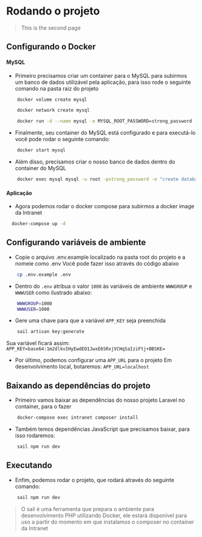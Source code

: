 # Rodando o projeto
> This is the second page


## Configurando o Docker

#### MySQL
- Primeiro precisamos criar um container para o MySQL para subirmos um banco de dados utilizável pela aplicação, para isso rode o seguinte comando na pasta raiz do projeto

````bash
    docker volume create mysql
````

````bash
    docker network create mysql
````

````bash
    docker run -d --name mysql -e MYSQL_ROOT_PASSWORD=strong_password -v mysql --network mysql -p 3306:3306 mysql:8.0
````

- Finalmente, seu container do MySQL está configurado e para executá-lo você pode rodar o seguinte comando:
````bash
    docker start mysql
````

- Além disso, precisamos criar o nosso banco de dados dentro do container do MySQL
````bash
    docker exec mysql mysql -u root -pstrong_password -e "create database website"
````
#### Aplicação
- Agora podemos rodar o docker compose para subirmos a docker image da Intranet
````bash
  docker-compose up -d
````
## Configurando variáveis de ambiente
- Copie o arquivo .env.example localizado na pasta root do projeto e a nomeie como .env
  Você pode fazer isso através do código abaixo
````bash
    cp .env.example .env
````
- Dentro do `.env` atribua o valor `1000` às variáveis de ambiente `WWWGROUP` e `WWWUSER` como ilustrado abaixo:
````bash
    WWWGROUP=1000
    WWWUSER=1000
````
- Gere uma chave para que a variável `APP_KEY` seja preenchida
````bash
    sail artisan key:generate
````
Sua variável ficará assim:
`
 APP_KEY=base64:1m2dlkvIHyEwdEO1JwxE6SRxjVCHqSaIziFtj+BBSKE=
`
- Por último, podemos configurar uma `APP_URL` para o projeto
Em desenvolvimento local, botaremos: `APP_URL=localhost`
## Baixando as dependências do projeto
- Primeiro vamos baixar as dependências do nosso projeto Laravel no container, para o fazer 
````bash
    docker-compose exec intranet composer install
````
- Também temos dependências JavaScript que precisamos baixar, para isso rodaremos:

````bash
    sail npm run dev
````
## Executando
- Enfim, podemos rodar o projeto, que rodará através do seguinte comando:
````bash
    sail npm run dev
````
>O sail é uma ferramenta que prepara o ambiente para desenvolvimento PHP utilizando Docker, ele estará disponível para uso a partir do momento em que instalamos o composer no container da Intranet